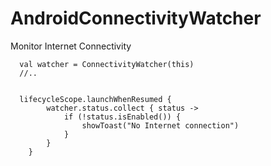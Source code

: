 # AndroidConnectivityWatcher
Monitor Internet Connectivity

```
  val watcher = ConnectivityWatcher(this)
  //..
  
  
  lifecycleScope.launchWhenResumed {
        watcher.status.collect { status ->
            if (!status.isEnabled()) {
                showToast("No Internet connection")
            }
        }
    }
```
